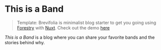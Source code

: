 # This is a Band

> Template: Brevifolia is minimalist blog starter to get you going using [Forestry](https://forestry.io/) with [Nuxt](https://nuxtjs.org/). Check out the demo [here](https://brevifolia-nuxt-forestry.netlify.com/)

_This is a Band_ is a blog where you can share your favorite bands and the stories behind why.